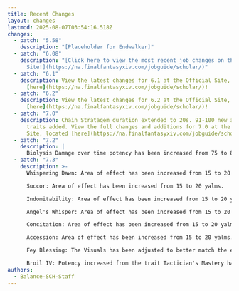 ```yaml
---
title: Recent Changes
layout: changes
lastmod: 2025-08-07T03:54:16.518Z
changes:
  - patch: "5.58"
    description: "[Placeholder for Endwalker]"
  - patch: "6.08"
    description: "[Click here to view the most recent job changes on the Official
      Site!](https://na.finalfantasyxiv.com/jobguide/scholar/)"
  - patch: "6.1"
    description: View the latest changes for 6.1 at the Official Site, located
      [here](https://na.finalfantasyxiv.com/jobguide/scholar/)!
  - patch: "6.2"
    description: View the latest changes for 6.2 at the Official Site, located
      [here](https://na.finalfantasyxiv.com/jobguide/scholar/)!
  - patch: "7.0"
    description: Chain Stratagem duration extended to 20s. 91-100 new actions and
      traits added. View the full changes and additions for 7.0 at the Official
      Site, located [here](https://na.finalfantasyxiv.com/jobguide/scholar/)!
  - patch: "7.2"
    description: |
      Biolysis Damage over time potency has been increased from 75 to 80. 
  - patch: "7.3"
    description: >-
      Whispering Dawn: Area of effect has been increased from 15 to 20 yalms.

      Succor: Area of effect has been increased from 15 to 20 yalms.

      Indomitability: Area of effect has been increased from 15 to 20 yalms.

      Angel's Whisper: Area of effect has been increased from 15 to 20 yalms.

      Concitation: Area of effect has been increased from 15 to 20 yalms.

      Accession: Area of effect has been increased from 15 to 20 yalms.

      Fey Blessing: The Visuals has been adjusted to better match the effect range.

      Broil IV: Potency increased from the trait Tactician's Mastery has been changed from 310 to 320.
authors:
  - Balance-SCH-Staff
---
```

